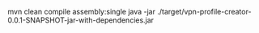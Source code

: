 mvn clean compile assembly:single
java -jar ./target/vpn-profile-creator-0.0.1-SNAPSHOT-jar-with-dependencies.jar
